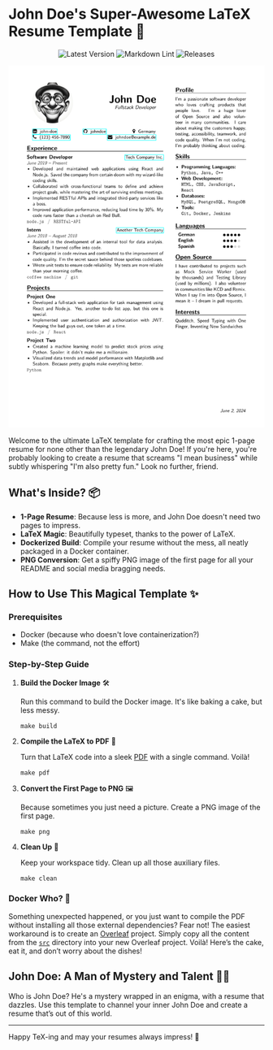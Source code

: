 # John Doe's Super-Awesome LaTeX Resume Template 🚀

<div align="center">

![Latest Version](https://img.shields.io/github/v/tag/klepp0/resume?label=latest%20version)
![Markdown Lint](https://github.com/klepp0/resume/actions/workflows/build_pdf.yml/badge.svg)
![Releases](https://github.com/klepp0/resume/actions/workflows/release.yml/badge.svg)

</div>


![Resume](./main.png)

Welcome to the ultimate LaTeX template for crafting the most epic 1-page resume for none other than the legendary John Doe! If you're here, you're probably looking to create a resume that screams "I mean business" while subtly whispering "I'm also pretty fun." Look no further, friend.

## What's Inside? 📦

- **1-Page Resume**: Because less is more, and John Doe doesn't need two pages to impress.
- **LaTeX Magic**: Beautifully typeset, thanks to the power of LaTeX.
- **Dockerized Build**: Compile your resume without the mess, all neatly packaged in a Docker container.
- **PNG Conversion**: Get a spiffy PNG image of the first page for all your README and social media bragging needs.

## How to Use This Magical Template ✨

### Prerequisites

- Docker (because who doesn't love containerization?)
- Make (the command, not the effort)

### Step-by-Step Guide

1. **Build the Docker Image** 🛠️

   Run this command to build the Docker image. It's like baking a cake, but less messy.

   ```shell
   make build
   ```

2. **Compile the LaTeX to PDF** 📄

   Turn that LaTeX code into a sleek [PDF](./src/main.pdf) with a single command. Voilà!

   ```shell
   make pdf
   ```

3. **Convert the First Page to PNG** 🖼️

   Because sometimes you just need a picture. Create a PNG image of the first page.

   ```shell
   make png
   ```

4. **Clean Up** 🧹

   Keep your workspace tidy. Clean up all those auxiliary files.

   ```shell
   make clean
   ```

### Docker Who? 🐳

Something unexpected happened, or you just want to compile the PDF without installing all those external dependencies? Fear not! The easiest workaround is to create an [Overleaf](https://www.overleaf.com) project. Simply copy all the content from the [`src`](./src) directory into your new Overleaf project. Voilà! Here’s the cake, eat it, and don’t worry about the dishes!

## John Doe: A Man of Mystery and Talent 🕵️‍♂️

Who is John Doe? He's a mystery wrapped in an enigma, with a resume that dazzles. Use this template to channel your inner John Doe and create a resume that’s out of this world.

---

Happy TeX-ing and may your resumes always impress! 🌟
